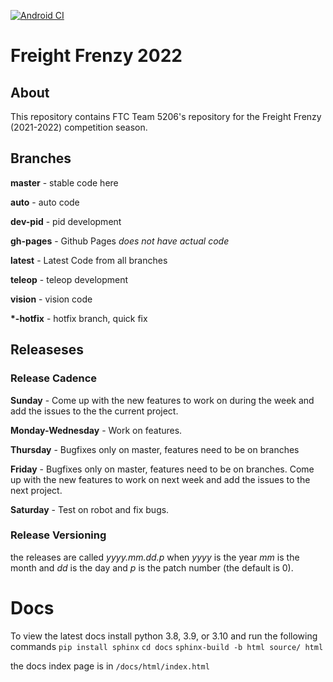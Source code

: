 [![Android CI](https://github.com/The-Knights-of-Ni/FreightFrenzy/actions/workflows/build.yml/badge.svg)](https://github.com/The-Knights-of-Ni/FreightFrenzy/actions/workflows/build.yml)
# Freight Frenzy 2022
## About

This repository contains FTC Team 5206's repository for the Freight Frenzy (2021-2022) competition season.

## Branches

**master** - stable code here

**auto** - auto code

**dev-pid** - pid development

**gh-pages** - Github Pages *does not have actual code*

**latest** - Latest Code from all branches

**teleop** - teleop development

**vision** - vision code

**\*-hotfix** - hotfix branch, quick fix

## Releaseses

### Release Cadence

**Sunday** - Come up with the new features to work on during the week and add the issues to the the current project.

**Monday-Wednesday** - Work on features.

**Thursday** - Bugfixes only on master, features need to be on branches

**Friday** - Bugfixes only on master, features need to be on branches. Come up with the new features to work on next week and add the issues to the next project.

**Saturday** - Test on robot and fix bugs.

### Release Versioning

the releases are called _yyyy.mm.dd.p_ when _yyyy_ is the year _mm_ is the month and _dd_ is the day and _p_ is the patch number (the default is 0).

# Docs

To view the latest docs install python 3.8, 3.9, or 3.10 and run the following commands
`pip install sphinx`
`cd docs`
`sphinx-build -b html source/ html`

the docs index page is in `/docs/html/index.html`
